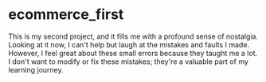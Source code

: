 # ecommerce_first


This is my second project, and it fills me with a profound sense of nostalgia. Looking at it now, I can't help but laugh at the mistakes and faults I made. However, I feel great about these small errors because they taught me a lot. I don't want to modify or fix these mistakes; they're a valuable part of my learning journey.

